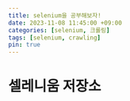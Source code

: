 ```yaml
---
title: selenium을 공부해보자!
date: 2023-11-08 11:45:00 +09:00
categories: [selenium, 크롤링]
tags: [selenium, crawling]
pin: true
---
```


# 셀레니움 저장소